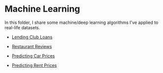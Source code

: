 # Machine Learning

In this folder, I share some machine/deep learning algorithms I've applied to real-life datasets.

- [Lending Club Loans](https://nbviewer.jupyter.org/github/Chaoukib/Machine-Learning/blob/master/notebook_loans_2007.ipynb)

- [Restaurant Reviews](https://nbviewer.jupyter.org/github/Chaoukib/Machine-Learning/blob/master/notebook_restaurant.ipynb)

- [Predicting Car Prices](https://nbviewer.jupyter.org/github/Chaoukib/Machine-Learning/blob/master/notebook_cars.ipynb)

- [Predicting Rent Prices](https://nbviewer.jupyter.org/github/Chaoukib/Machine-Learning/blob/master/notebook_dc_airbnb.ipynb)

